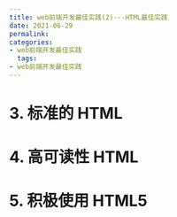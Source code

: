 ```yaml
---
title: web前端开发最佳实践(2)---HTML最佳实践
date: 2021-06-29
permalink:
categories:
- web前端开发最佳实践
  tags:
- web前端开发最佳实践
---
```


# 3. 标准的 HTML

# 4. 高可读性 HTML

# 5. 积极使用 HTML5
